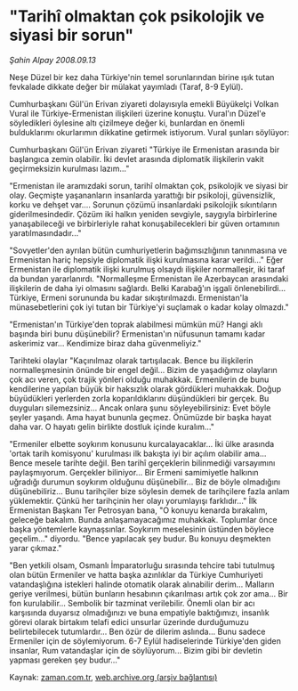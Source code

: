 # "Tarihî olmaktan çok psikolojik ve siyasi bir sorun"

*Şahin Alpay 2008.09.13*

<tr><td class="metin" colspan="2" style="padding-top: 20px; padding-left: 5px; padding-right: 10px;">Neşe Düzel bir kez daha Türkiye'nin temel sorunlarından birine ışık tutan fevkalade dikkate değer bir mülakat yayımladı (Taraf, 8-9 Eylül).</td></tr><tr><td class="metin" colspan="2" style="padding-top: 20px; padding-left: 5px; padding-right: 10px;"><p>Cumhurbaşkanı Gül'ün Erivan ziyareti dolayısıyla emekli Büyükelçi Volkan Vural ile Türkiye-Ermenistan ilişkileri üzerine konuştu. Vural'ın Düzel'e söyledikleri öylesine altı çizilmeye değer ki, bunlardan en önemli bulduklarımı okurlarımın dikkatine getirmek istiyorum. Vural şunları söylüyor:
<p>Cumhurbaşkanı Gül'ün Erivan ziyareti "Türkiye ile Ermenistan arasında bir başlangıca zemin olabilir. İki devlet arasında diplomatik ilişkilerin vakit geçirmeksizin kurulması lazım..."
<p> "Ermenistan ile aramızdaki sorun, tarihî olmaktan çok, psikolojik ve siyasi bir olay. Geçmişte yaşananların insanlarda yarattığı bir psikoloji, güvensizlik, korku ve dehşet var.... Sorunun çözümü insanlardaki psikolojik sıkıntıların giderilmesindedir. Çözüm iki halkın yeniden sevgiyle, saygıyla birbirlerine yanaşabileceği ve birbirleriyle rahat konuşabilecekleri bir güven ortamının yaratılmasındadır..."
<p>"Sovyetler'den ayrılan bütün cumhuriyetlerin bağımsızlığının tanınmasına ve Ermenistan hariç hepsiyle diplomatik ilişki kurulmasına karar verildi..." Eğer Ermenistan ile diplomatik ilişki kurulmuş olsaydı ilişkiler normalleşir, iki taraf da bundan yararlanırdı. "Normalleşme Ermenistan ile Azerbaycan arasındaki ilişkilerin de daha iyi olmasını sağlardı. Belki Karabağ'ın işgali önlenebilirdi... Türkiye, Ermeni sorununda bu kadar sıkıştırılmazdı. Ermenistan'la münasebetlerini çok iyi tutan bir Türkiye'yi suçlamak o kadar kolay olmazdı."
<p>"Ermenistan'ın Türkiye'den toprak alabilmesi mümkün mü? Hangi aklı başında biri bunu düşünebilir? Ermenistan'ın nüfusunun tamamı kadar askerimiz var... Kendimize biraz daha güvenmeliyiz."
<p>Tarihteki olaylar "Kaçınılmaz olarak tartışılacak. Bence bu ilişkilerin normalleşmesinin önünde bir engel değil... Bizim de yaşadığımız olayların çok acı veren, çok trajik yönleri olduğu muhakkak. Ermenilerin de bunu kendilerine yapılan büyük bir haksızlık olarak gördükleri muhakkak. Doğup büyüdükleri yerlerden zorla koparıldıklarını düşündükleri bir gerçek. Bu duyguları silemezsiniz... Ancak onlara şunu söyleyebilirsiniz: Evet böyle şeyler yaşandı. Ama hayat bununla geçmez. Önümüzde bir başka hayat daha var. O hayatı gelin birlikte dostluk içinde kuralım..."
<p>"Ermeniler elbette soykırım konusunu kurcalayacaklar... İki ülke arasında 'ortak tarih komisyonu' kurulması ilk bakışta iyi bir açılım olabilir ama... Bence mesele tarihte değil. Ben tarihî gerçeklerin bilinmediği varsayımını paylaşmıyorum. Gerçekler biliniyor... Bir Ermeni samimiyetle halkının uğradığı durumun soykırım olduğunu düşünebilir... Biz de böyle olmadığını düşünebiliriz... Bunu tarihçiler bize söylesin demek de tarihçilere fazla anlam yüklemektir. Çünkü her tarihçinin her olayı yorumlayışı farklıdır..." İlk Ermenistan Başkanı Ter Petrosyan bana, "O konuyu kenarda bırakalım, geleceğe bakalım. Bunda anlaşamayacağımız muhakkak. Toplumlar önce başka yöntemlerle kaynaşsınlar. Soykırım meselesinin üstünden böylece geçelim..." diyordu. "Bence yapılacak şey budur. Bu konuyu deşmekten yarar çıkmaz."
<p>"Ben yetkili olsam, Osmanlı İmparatorluğu sırasında tehcire tabi tutulmuş olan bütün Ermeniler ve hatta başka azınlıklar da Türkiye Cumhuriyeti vatandaşlığına istekleri halinde otomatik olarak alınabilir derim... Malların geriye verilmesi, bütün bunların hesabının çıkarılması artık çok zor ama... Bir fon kurulabilir... Sembolik bir tazminat verilebilir. Önemli olan bir acı karşısında duyarsız olmadığınızı ve buna empatiyle baktığımızı, insanlık görevi olarak birtakım telafi edici unsurlar üzerinde durduğumuzu belirtebilecek tutumlardır... Ben özür de dilerim aslında... Bunu sadece Ermeniler için de söylemiyorum. 6-7 Eylül hadiselerinde Türkiye'den giden insanlar, Rum vatandaşlar için de söylüyorum... Bizim gibi bir devletin yapması gereken şey budur..."<br/></p></p></p></p></p></p></p></p></td></tr>

Kaynak: [zaman.com.tr](http://zaman.com.tr/yazar.do?yazino=737565), [web.archive.org (arşiv bağlantısı)](http://web.archive.org/web/20080916004846/http://www.zaman.com.tr:80/yazar.do?yazino=737565)
